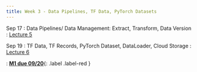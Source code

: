 ```yaml
---
title: Week 3 - Data Pipelines, TF Data, PyTorch Datasets
---
```


Sep 17
: Data Pipelines/ Data Management: Extract, Transform, Data Version
  : [Lecture 5](../assets/lectures/lecture5/L05_data_pipelines_part1.pdf)

Sep 19
: TF Data, TF Records, PyTorch Dataset, DataLoader, Cloud Storage
  : [Lecture 6](../assets/lectures/lecture6/under-construction-gif-17.gif)

: [**M1 due 09/20**](https://harvard-iacs.github.io/2024-AC215/milestone1/){: .label .label-red }
